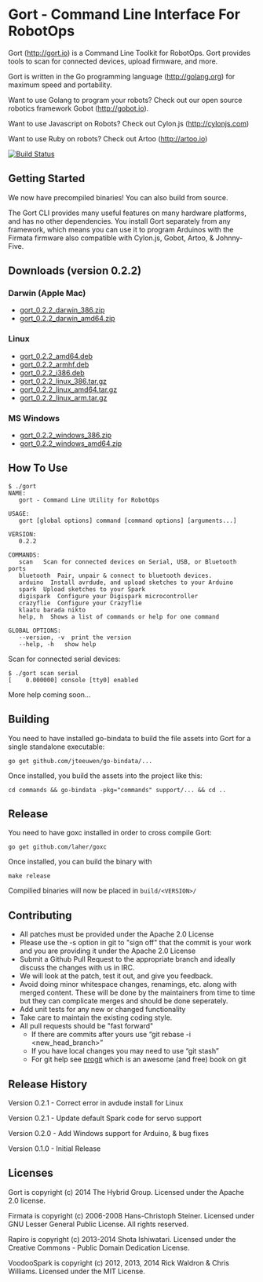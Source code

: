 # Gort - Command Line Interface For RobotOps

Gort (http://gort.io) is a Command Line Toolkit for RobotOps. Gort provides tools to scan for connected devices, upload firmware, and more.

Gort is written in the Go programming language (http://golang.org) for maximum speed and portability.

Want to use Golang to program your robots? Check out our open source robotics framework Gobot (http://gobot.io).

Want to use Javascript on Robots? Check out Cylon.js (http://cylonjs.com)

Want to use Ruby on robots? Check out Artoo (http://artoo.io)

[![Build Status](https://secure.travis-ci.org/hybridgroup/gort.png?branch=master)](http://travis-ci.org/hybridgroup/gort)

## Getting Started
We now have precompiled binaries! You can also build from source.

The Gort CLI provides many useful features on many hardware platforms, and has no other dependencies. You install Gort separately from any framework, which means you can use it to program Arduinos with the Firmata firmware also compatible with Cylon.js, Gobot, Artoo, & Johnny-Five. 

## Downloads (version 0.2.2)

### Darwin (Apple Mac)

 * [gort\_0.2.2\_darwin\_386.zip](https://s3.amazonaws.com/gort-io/0.2.2/gort_0.2.2_darwin_386.zip)
 * [gort\_0.2.2\_darwin\_amd64.zip](https://s3.amazonaws.com/gort-io/0.2.2/gort_0.2.2_darwin_amd64.zip)

### Linux

 * [gort\_0.2.2\_amd64.deb](https://s3.amazonaws.com/gort-io/0.2.2/gort_0.2.2_amd64.deb)
 * [gort\_0.2.2\_armhf.deb](https://s3.amazonaws.com/gort-io/0.2.2/gort_0.2.2_armhf.deb)
 * [gort\_0.2.2\_i386.deb](https://s3.amazonaws.com/gort-io/0.2.2/gort_0.2.2_i386.deb)
 * [gort\_0.2.2\_linux\_386.tar.gz](https://s3.amazonaws.com/gort-io/0.2.2/gort_0.2.2_linux_386.tar.gz)
 * [gort\_0.2.2\_linux\_amd64.tar.gz](https://s3.amazonaws.com/gort-io/0.2.2/gort_0.2.2_linux_amd64.tar.gz)
 * [gort\_0.2.2\_linux\_arm.tar.gz](https://s3.amazonaws.com/gort-io/0.2.2/gort_0.2.2_linux_arm.tar.gz)

### MS Windows

 * [gort\_0.2.2\_windows\_386.zip](https://s3.amazonaws.com/gort-io/0.2.2/gort_0.2.2_windows_386.zip)
 * [gort\_0.2.2\_windows\_amd64.zip](https://s3.amazonaws.com/gort-io/0.2.2/gort_0.2.2_windows_amd64.zip)


## How To Use

```
$ ./gort
NAME:
   gort - Command Line Utility for RobotOps

USAGE:
   gort [global options] command [command options] [arguments...]

VERSION:
   0.2.2

COMMANDS:
   scan   Scan for connected devices on Serial, USB, or Bluetooth ports
   bluetooth  Pair, unpair & connect to bluetooth devices.
   arduino  Install avrdude, and upload sketches to your Arduino
   spark  Upload sketches to your Spark
   digispark  Configure your Digispark microcontroller
   crazyflie  Configure your Crazyflie
   klaatu barada nikto
   help, h  Shows a list of commands or help for one command
   
GLOBAL OPTIONS:
   --version, -v  print the version
   --help, -h   show help
```

Scan for connected serial devices:

```
$ ./gort scan serial
[    0.000000] console [tty0] enabled
```

More help coming soon...

## Building

You need to have installed go-bindata to build the file assets into Gort for a single standalone executable:

```
go get github.com/jteeuwen/go-bindata/...
```

Once installed, you build the assets into the project like this:
```
cd commands && go-bindata -pkg="commands" support/... && cd ..
```

## Release

You need to have goxc installed in order to cross compile Gort:

```
go get github.com/laher/goxc
```

Once installed, you can build the binary with
```
make release
```

Compilied binaries will now be placed in `build/<VERSION>/`


## Contributing

* All patches must be provided under the Apache 2.0 License
* Please use the -s option in git to "sign off" that the commit is your work and you are providing it under the Apache 2.0 License
* Submit a Github Pull Request to the appropriate branch and ideally discuss the changes with us in IRC.
* We will look at the patch, test it out, and give you feedback.
* Avoid doing minor whitespace changes, renamings, etc. along with merged content. These will be done by the maintainers from time to time but they can complicate merges and should be done seperately.
* Add unit tests for any new or changed functionality
* Take care to maintain the existing coding style.
* All pull requests should be "fast forward"
  * If there are commits after yours use “git rebase -i <new_head_branch>”
  * If you have local changes you may need to use “git stash”
  * For git help see [progit](http://git-scm.com/book) which is an awesome (and free) book on git

## Release History

Version 0.2.1 - Correct error in avdude install for Linux

Version 0.2.1 - Update default Spark code for servo support

Version 0.2.0 - Add Windows support for Arduino, & bug fixes

Version 0.1.0 - Initial Release

## Licenses
Gort is copyright (c) 2014 The Hybrid Group. Licensed under the Apache 2.0 license.

Firmata is copyright (c) 2006-2008 Hans-Christoph Steiner. Licensed under GNU Lesser General Public License. All rights reserved.

Rapiro is copyright (c) 2013-2014 Shota Ishiwatari. Licensed under the Creative Commons - Public Domain Dedication License.

VoodooSpark is copyright (c) 2012, 2013, 2014 Rick Waldron & Chris Williams. Licensed under the MIT License.
